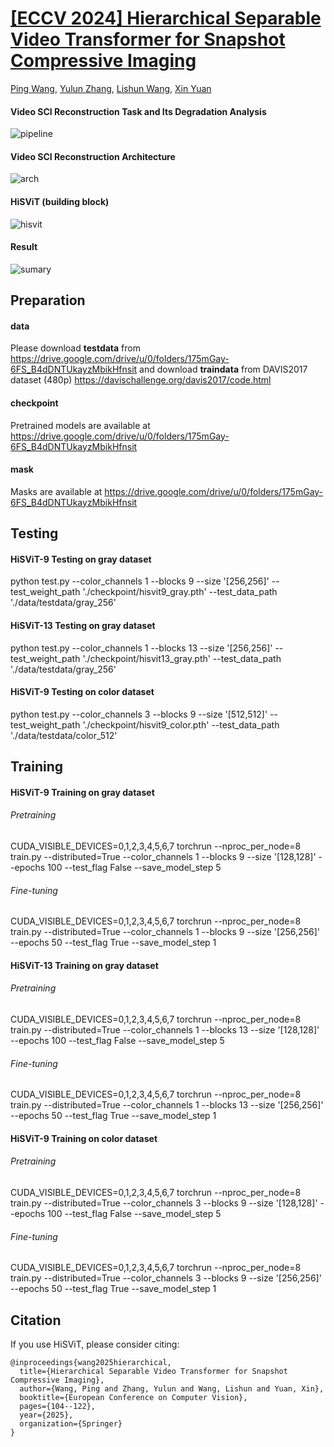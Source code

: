# [[ECCV 2024] Hierarchical Separable Video Transformer for Snapshot Compressive Imaging](https://arxiv.org/abs/2407.11946)

[Ping Wang](https://scholar.google.com/citations?user=WCsIUToAAAAJ&hl), [Yulun Zhang](https://scholar.google.com/citations?user=ORmLjWoAAAAJ&hl), [Lishun Wang](https://scholar.google.com/citations?user=BzkbrCgAAAAJ&hl), [Xin Yuan](https://scholar.google.com/citations?user=cS9CbWkAAAAJ&hl)

#### Video SCI Reconstruction Task and Its Degradation Analysis
![pipeline](https://github.com/user-attachments/assets/783424c1-0a1e-4291-b5ed-be37fd5b5ac8)

#### Video SCI Reconstruction Architecture
![arch](https://github.com/user-attachments/assets/cff201f2-d1f9-4e4c-8db4-9fe206b43c06)
#### HiSViT (building block)
![hisvit](https://github.com/user-attachments/assets/916cb9cb-acda-4a20-8258-b42173e855e5)
#### Result
![sumary](https://github.com/user-attachments/assets/1518e543-83bd-4621-9442-569cc3419ae6)


## Preparation

#### data

Please download **testdata** from https://drive.google.com/drive/u/0/folders/175mGay-6FS_B4dDNTUkayzMbikHfnsit and download **traindata** from DAVIS2017 dataset (480p) https://davischallenge.org/davis2017/code.html

#### checkpoint

Pretrained models are available at https://drive.google.com/drive/u/0/folders/175mGay-6FS_B4dDNTUkayzMbikHfnsit

#### mask

Masks are available at https://drive.google.com/drive/u/0/folders/175mGay-6FS_B4dDNTUkayzMbikHfnsit



## Testing

#### HiSViT-9 Testing on gray dataset

python test.py --color_channels 1 --blocks 9 --size '[256,256]' --test_weight_path './checkpoint/hisvit9_gray.pth' --test_data_path './data/testdata/gray_256' 

#### HiSViT-13 Testing on gray dataset

python test.py --color_channels 1 --blocks 13 --size '[256,256]' --test_weight_path './checkpoint/hisvit13_gray.pth' --test_data_path './data/testdata/gray_256' 

#### HiSViT-9 Testing on color dataset

python test.py --color_channels 3 --blocks 9 --size '[512,512]' --test_weight_path './checkpoint/hisvit9_color.pth' --test_data_path './data/testdata/color_512' 



## Training


#### HiSViT-9 Training on gray dataset

###### Pretraining

CUDA_VISIBLE_DEVICES=0,1,2,3,4,5,6,7 torchrun --nproc_per_node=8 train.py --distributed=True --color_channels 1 --blocks 9 --size '[128,128]' --epochs 100 --test_flag False --save_model_step 5

###### Fine-tuning

CUDA_VISIBLE_DEVICES=0,1,2,3,4,5,6,7 torchrun --nproc_per_node=8 train.py --distributed=True --color_channels 1 --blocks 9 --size '[256,256]' --epochs 50 --test_flag True --save_model_step 1


#### HiSViT-13 Training on gray dataset

###### Pretraining

CUDA_VISIBLE_DEVICES=0,1,2,3,4,5,6,7 torchrun --nproc_per_node=8 train.py --distributed=True --color_channels 1 --blocks 13 --size '[128,128]' --epochs 100 --test_flag False --save_model_step 5

###### Fine-tuning

CUDA_VISIBLE_DEVICES=0,1,2,3,4,5,6,7 torchrun --nproc_per_node=8 train.py --distributed=True --color_channels 1 --blocks 13 --size '[256,256]' --epochs 50 --test_flag True --save_model_step 1


#### HiSViT-9 Training on color dataset

###### Pretraining

CUDA_VISIBLE_DEVICES=0,1,2,3,4,5,6,7 torchrun --nproc_per_node=8 train.py --distributed=True --color_channels 3 --blocks 9 --size '[128,128]' --epochs 100 --test_flag False --save_model_step 5

###### Fine-tuning

CUDA_VISIBLE_DEVICES=0,1,2,3,4,5,6,7 torchrun --nproc_per_node=8 train.py --distributed=True --color_channels 3 --blocks 9 --size '[256,256]' --epochs 50 --test_flag True --save_model_step 1


## Citation
If you use HiSViT, please consider citing:
```
@inproceedings{wang2025hierarchical,
  title={Hierarchical Separable Video Transformer for Snapshot Compressive Imaging},
  author={Wang, Ping and Zhang, Yulun and Wang, Lishun and Yuan, Xin},
  booktitle={European Conference on Computer Vision},
  pages={104--122},
  year={2025},
  organization={Springer}
}
```




